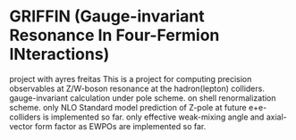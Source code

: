 # GRIFFIN (Gauge-invariant Resonance In Four-Fermion INteractions) 
project with ayres freitas
This is a project for computing precision observables at Z/W-boson resonance at the hadron(lepton) colliders.
gauge-invariant calculation under pole scheme.
on shell renormalization scheme.
only NLO Standard model prediction of Z-pole at future e+e- colliders is implemented so far.
only effective weak-mixing angle and axial-vector form factor as EWPOs are implemented so far.
